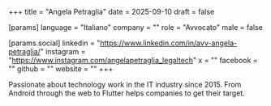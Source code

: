 +++
title = "Angela Petraglia"
date = 2025-09-10
draft = false

[params]
language = "Italiano"
company = ""
role = "Avvocato"
male = false

[params.social]
linkedin = "https://www.linkedin.com/in/avv-angela-petraglia/"
instagram = "https://www.instagram.com/angelapetraglia_legaltech"
x = ""
facebook = ""
github = ""
website = ""
+++

Passionate about technology work in the IT industry since 2015. From Android through the web to Flutter helps companies to get their target.
